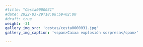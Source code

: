 ```yaml
---
#title: "Cesta0000031"
#date: 2022-03-29T18:08:59+02:00
#draft: true
weight: -31
gallery_img_src: 'cestas/cesta0000031.jpg'
gallery_img_caption: '<span>Caixa explosión sorpresa</span>'

---
```


